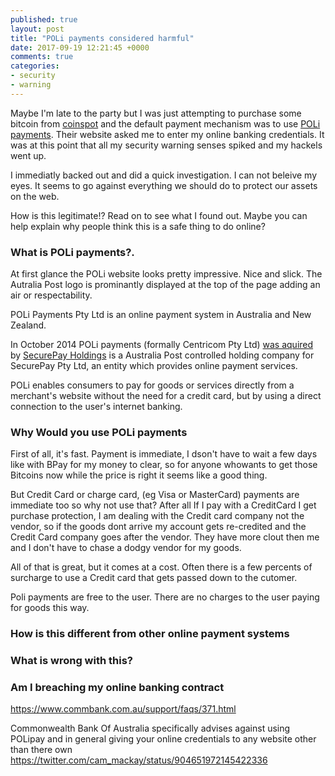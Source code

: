```yaml
---
published: true
layout: post
title: "POLi payments considered harmful"
date: 2017-09-19 12:21:45 +0000
comments: true
categories:
- security
- warning
---
```

Maybe I'm late to the party but I was just attempting to purchase some bitcoin from [coinspot](http://www.coinspot.com.au) and the default payment mechanism was to use [POLi payments](https://www.polipayments.com/). Their website asked me to enter my online banking credentials. It was at this point that all my security warning senses spiked and my hackels went up.

I immediatly backed out and did a quick investigation. I can not beleive my eyes. It seems to go against everything we should do to protect our assets on the web.

How is this legitimate!? Read on to see what I found out. Maybe you can help explain why people think this is a safe thing to do online?
<!-- more -->

### What is POLi payments?. 
At first glance the POLi website looks pretty impressive. Nice and slick. The Autralia Post logo is prominantly displayed at the top of the page adding an air or respectability.

POLi Payments Pty Ltd is an online payment system in Australia and New Zealand.

In October 2014 POLi payments (formally Centricom Pty Ltd) [was aquired](https://au.linkedin.com/company/poli-payments) by [SecurePay Holdings](https://www.directory.gov.au/portfolios/communications-and-arts/australian-postal-corporation/securepay-holdings-pty-ltd) is a Australia Post controlled holding company for SecurePay Pty Ltd, an entity which provides online payment services.

POLi enables consumers to pay for goods or services directly from a merchant's website without the need for a credit card, but by using a direct connection to the user's internet banking.

### Why Would you use POLi payments
First of all, it's fast. Payment is immediate, I dson't have to wait a few days like with BPay for my money to clear, so for anyone whowants to get those Bitcoins now while the price is right it seems like a good thing.

But Credit Card or charge card, (eg Visa or MasterCard) payments are immediate too so why not use that? After all If I pay with a CreditCard I get purchase protection, I am dealing with the Credit card company not the vendor, so if the goods dont arrive my account gets re-credited and the Credit Card company goes after the vendor. They have more clout then me and I don't have to chase a dodgy vendor for my goods.

All of that is great, but it comes at a cost. Often there is a few percents of surcharge to use a Credit card that gets passed down to the  cutomer.

Poli payments are free to the user. There are no charges to the user paying for goods this way.


### How is this different from other online payment systems

### What is wrong with this?

### Am I breaching my online banking contract

https://www.commbank.com.au/support/faqs/371.html

Commonwealth Bank Of Australia specifically advises against using POLipay and in general giving your online credentials to any website other than there own https://twitter.com/cam_mackay/status/904651972145422336

